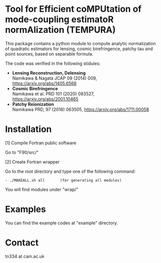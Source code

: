 # Tool for Efficient coMPUtation of mode-coupling estimatoR normAlization (TEMPURA)

This package contains a python module to compute analytic normalization of quadratic estimators for lensing, cosmic birefringence, patchy tau and point sources, based on separable formula. 

The code was verified in the following stiduies:

  - **Lensing Reconstruction, Delensing** \
   Namikawa & Nagata JCAP 09 (2014) 009, https://arxiv.org/abs/1405.6568
  - **Cosmic Birefringence** \
   Namikawa et al. PRD 101 (2020) 083527, https://arxiv.org/abs/2001.10465
  - **Patchy Reionization** \
   Namikawa PRD, 97 (2018) 063505, https://arxiv.org/abs/1711.00058


# Installation

  [1] Compile Fortran public software

  Go to "F90/src/" 

  [2] Create Fortran wrapper

  Go to the root directory and type one of the following command:

    - ./MAKEALL.sh all       (for generating all modules)
  
  You will find modules under "wrap/"


# Examples

You can find the example codes at "example" directory. 


# Contact

  tn334 at cam.ac.uk


